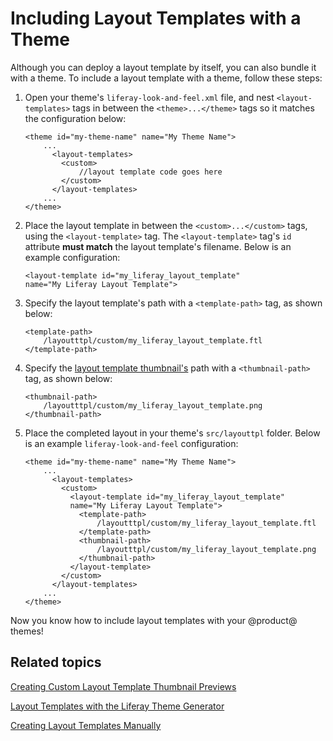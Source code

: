 # Including Layout Templates with a Theme [](id=including-layout-templates-with-a-theme)

Although you can deploy a layout template by itself, you can also bundle it with 
a theme. To include a layout template with a theme, follow these steps:

1.  Open your theme's `liferay-look-and-feel.xml` file, and nest 
    `<layout-templates>` tags in between the `<theme>...</theme>` tags so it 
    matches the configuration below:
    
        <theme id="my-theme-name" name="My Theme Name">
            ...
              <layout-templates>
                <custom>
                    //layout template code goes here
                </custom>
              </layout-templates>
            ...
        </theme>  
    
2.  Place the layout template in between the `<custom>...</custom>` tags, using 
    the `<layout-template>` tag. The `<layout-template>` tag's `id` attribute 
    **must match** the layout template's filename. Below is an example 
    configuration:
    
        <layout-template id="my_liferay_layout_template" 
        name="My Liferay Layout Template">
    
3.  Specify the layout template's path with a `<template-path>` tag, as shown 
    below:

        <template-path>
            /layoutttpl/custom/my_liferay_layout_template.ftl
        </template-path>
    
4.  Specify the 
    [layout template thumbnail's](/develop/tutorials/-/knowledge_base/7-1/creating-custom-layout-template-thumbnail-previews) 
    path with a `<thumbnail-path>` tag, as shown below:

        <thumbnail-path>
            /layoutttpl/custom/my_liferay_layout_template.png
        </thumbnail-path>
    
5.  Place the completed layout in your theme's `src/layouttpl` folder. Below is 
    an example `liferay-look-and-feel` configuration:

        <theme id="my-theme-name" name="My Theme Name">
            ...
              <layout-templates>
                <custom>
                  <layout-template id="my_liferay_layout_template" 
                  name="My Liferay Layout Template">
                    <template-path>
                        /layoutttpl/custom/my_liferay_layout_template.ftl
                    </template-path>
                    <thumbnail-path>
                        /layoutttpl/custom/my_liferay_layout_template.png
                    </thumbnail-path>
                  </layout-template>
                </custom>
              </layout-templates>
            ...
        </theme>

Now you know how to include layout templates with your @product@ themes!

## Related topics [](id=related-topics)

[Creating Custom Layout Template Thumbnail Previews](/develop/tutorials/-/knowledge_base/7-1/creating-custom-layout-template-thumbnail-previews)

[Layout Templates with the Liferay Theme Generator](/develop/tutorials/-/knowledge_base/7-1/creating-layout-templates-with-the-themes-generator)

[Creating Layout Templates Manually](/develop/tutorials/-/knowledge_base/7-1/creating-layout-templates-manually)
